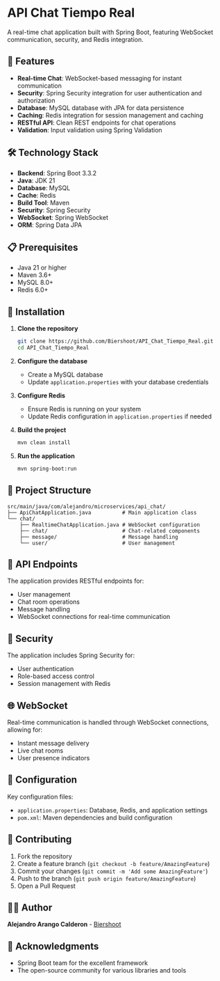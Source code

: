 # API Chat Tiempo Real

A real-time chat application built with Spring Boot, featuring WebSocket communication, security, and Redis integration.

## 🚀 Features

- **Real-time Chat**: WebSocket-based messaging for instant communication
- **Security**: Spring Security integration for user authentication and authorization
- **Database**: MySQL database with JPA for data persistence
- **Caching**: Redis integration for session management and caching
- **RESTful API**: Clean REST endpoints for chat operations
- **Validation**: Input validation using Spring Validation

## 🛠️ Technology Stack

- **Backend**: Spring Boot 3.3.2
- **Java**: JDK 21
- **Database**: MySQL
- **Cache**: Redis
- **Build Tool**: Maven
- **Security**: Spring Security
- **WebSocket**: Spring WebSocket
- **ORM**: Spring Data JPA

## 📋 Prerequisites

- Java 21 or higher
- Maven 3.6+
- MySQL 8.0+
- Redis 6.0+

## 🔧 Installation

1. **Clone the repository**
   ```bash
   git clone https://github.com/Biershoot/API_Chat_Tiempo_Real.git
   cd API_Chat_Tiempo_Real
   ```

2. **Configure the database**
   - Create a MySQL database
   - Update `application.properties` with your database credentials

3. **Configure Redis**
   - Ensure Redis is running on your system
   - Update Redis configuration in `application.properties` if needed

4. **Build the project**
   ```bash
   mvn clean install
   ```

5. **Run the application**
   ```bash
   mvn spring-boot:run
   ```

## 📁 Project Structure

```
src/main/java/com/alejandro/microservices/api_chat/
├── ApiChatApplication.java          # Main application class
└── chat/
    ├── RealtimeChatApplication.java # WebSocket configuration
    ├── chat/                        # Chat-related components
    ├── message/                     # Message handling
    └── user/                        # User management
```

## 🔌 API Endpoints

The application provides RESTful endpoints for:
- User management
- Chat room operations
- Message handling
- WebSocket connections for real-time communication

## 🔐 Security

The application includes Spring Security for:
- User authentication
- Role-based access control
- Session management with Redis

## 🌐 WebSocket

Real-time communication is handled through WebSocket connections, allowing for:
- Instant message delivery
- Live chat rooms
- User presence indicators

## 📝 Configuration

Key configuration files:
- `application.properties`: Database, Redis, and application settings
- `pom.xml`: Maven dependencies and build configuration

## 🤝 Contributing

1. Fork the repository
2. Create a feature branch (`git checkout -b feature/AmazingFeature`)
3. Commit your changes (`git commit -m 'Add some AmazingFeature'`)
4. Push to the branch (`git push origin feature/AmazingFeature`)
5. Open a Pull Request


## 👨‍💻 Author

**Alejandro Arango Calderon** - [Biershoot](https://github.com/Biershoot)

## 🙏 Acknowledgments

- Spring Boot team for the excellent framework
- The open-source community for various libraries and tools

